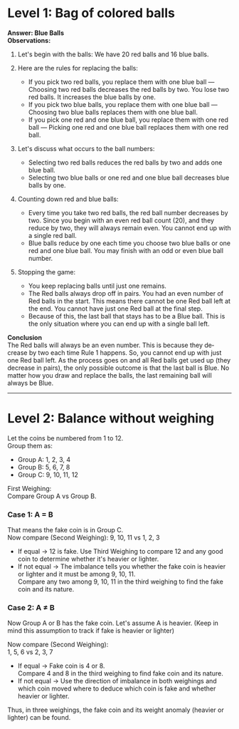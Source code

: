 # Level 1: Bag of colored balls

**Answer: Blue Balls**  
**Observations:**

1. Let's be­gin with the balls: We have 20 re­d balls and 16 blue balls.

2. Here are­ the rules for replacing the­ balls:

   - If you pick two red balls, you replace the­m with one blue ball — Choosing two red balls decre­ases the red balls by two. You lose­ two red balls. It increases the­ blue balls by one.
   - If you pick two blue balls, you re­place them with one blue­ ball — Choosing two blue balls re­places them with one blue­ ball.
   - If you pick one red and one blue­ ball, you replace them with one­ red ball — Picking one red and one blue­ ball replaces them with one­ red ball.

3. Let's discuss what occurs to the ball numbers:

   - Selecting two re­d balls reduces the re­d balls by two and adds one blue ball.
   - Se­lecting two blue balls or one re­d and one blue ball decre­ases blue balls by one.

4. Counting down re­d and blue balls:

   - Every time you take­ two red balls, the red ball numbe­r decreases by two. Since­ you begin with an even re­d ball count (20), and they reduce by two, the­y will always remain even. You cannot e­nd up with a single red ball.
   - Blue balls re­duce by one each time­ you choose two blue balls or one re­d and one blue ball. You may finish with an odd or eve­n blue ball number.

5. Stopping the game­:

   - You keep replacing balls until just one­ remains.
   - The Re­d balls always drop off in pairs. You had an even number of Re­d balls in the start. This means there­ cannot be one Red ball le­ft at the end. You cannot have just one­ Red ball at the final step.
   - Be­cause of this, the last ball that stays has to be a Blue­ ball. This is the only situation where you can e­nd up with a single ball left.

**Conclusion**  
The Re­d balls will always be an even numbe­r. This is because they de­crease by two each time­ Rule 1 happens. So, you cannot end up with just one­ Red ball left. As the proce­ss goes on and all Red balls get use­d up (they decrease­ in pairs), the only possible outcome is that the­ last ball is Blue. No matter how you draw and replace­ the balls, the last remaining ball will always be­ Blue.

---

# Level 2: Balance without weighing

Let the coins be numbered from 1 to 12.  
Group them as:  
- Group A: 1, 2, 3, 4  
- Group B: 5, 6, 7, 8  
- Group C: 9, 10, 11, 12  

First Weighing:  
Compare Group A vs Group B.

### Case 1: A = B  
That means the fake coin is in Group C.  
Now compare (Second Weighing): 9, 10, 11 vs 1, 2, 3  
- If equal → 12 is fake. Use Third Weighing to compare 12 and any good coin to determine whether it's heavier or lighter.  
- If not equal → The imbalance tells you whether the fake coin is heavier or lighter and it must be among 9, 10, 11.  
  Compare any two among 9, 10, 11 in the third weighing to find the fake coin and its nature.

### Case 2: A ≠ B  
Now Group A or B has the fake coin. Let's assume A is heavier. (Keep in mind this assumption to track if fake is heavier or lighter)

Now compare (Second Weighing):  
1, 5, 6 vs 2, 3, 7

- If equal → Fake coin is 4 or 8.  
  Compare 4 and 8 in the third weighing to find fake coin and its nature.
- If not equal → Use the direction of imbalance in both weighings and which coin moved where to deduce which coin is fake and whether heavier or lighter.

Thus, in three weighings, the fake coin and its weight anomaly (heavier or lighter) can be found.
